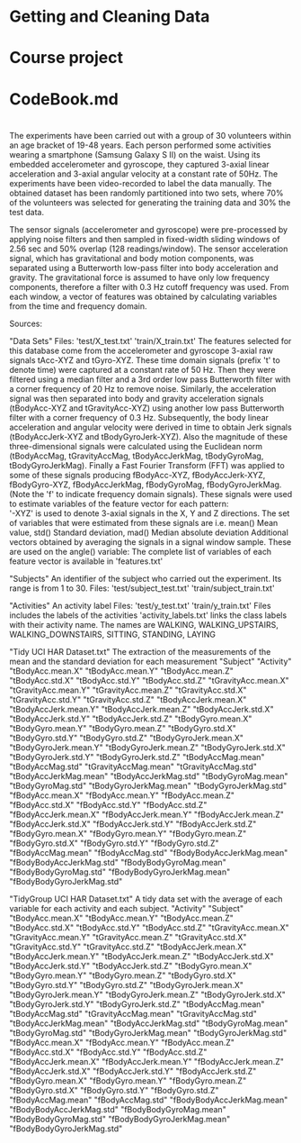 #
# Getting and Cleaning Data
#
# Course project
#
# CodeBook.md
#

The experiments have been carried out with a group of 30 volunteers within an age bracket of 19-48 years. Each person performed some activities wearing a smartphone (Samsung Galaxy S II) on the waist. Using its embedded accelerometer and gyroscope, they captured 3-axial linear acceleration and 3-axial angular velocity at a constant rate of 50Hz. The experiments have been video-recorded to label the data manually. The obtained dataset has been randomly partitioned into two sets, where 70% of the volunteers was selected for generating the training data and 30% the test data. 

The sensor signals (accelerometer and gyroscope) were pre-processed by applying noise filters and then sampled in fixed-width sliding windows of 2.56 sec and 50% overlap (128 readings/window). The sensor acceleration signal, which has gravitational and body motion components, was separated using a Butterworth low-pass filter into body acceleration and gravity. The gravitational force is assumed to have only low frequency components, therefore a filter with 0.3 Hz cutoff frequency was used. From each window, a vector of features was obtained by calculating variables from the time and frequency domain. 

Sources:

"Data Sets"
Files:  'test/X_test.txt'
	'train/X_train.txt'
The features selected for this database come from the accelerometer and gyroscope 3-axial raw signals tAcc-XYZ and tGyro-XYZ. These time domain signals (prefix 't' to denote time) were captured at a constant rate of 50 Hz. Then they were filtered using a median filter and a 3rd order low pass Butterworth filter with a corner frequency of 20 Hz to remove noise. Similarly, the acceleration signal was then separated into body and gravity acceleration signals (tBodyAcc-XYZ and tGravityAcc-XYZ) using another low pass Butterworth filter with a corner frequency of 0.3 Hz. 
Subsequently, the body linear acceleration and angular velocity were derived in time to obtain Jerk signals (tBodyAccJerk-XYZ and tBodyGyroJerk-XYZ). Also the magnitude of these three-dimensional signals were calculated using the Euclidean norm (tBodyAccMag, tGravityAccMag, tBodyAccJerkMag, tBodyGyroMag, tBodyGyroJerkMag). 
Finally a Fast Fourier Transform (FFT) was applied to some of these signals producing fBodyAcc-XYZ, fBodyAccJerk-XYZ, fBodyGyro-XYZ, fBodyAccJerkMag, fBodyGyroMag, fBodyGyroJerkMag. (Note the 'f' to indicate frequency domain signals). 
These signals were used to estimate variables of the feature vector for each pattern:  
'-XYZ' is used to denote 3-axial signals in the X, Y and Z directions.
The set of variables that were estimated from these signals are i.e. mean() Mean value, std() Standard deviation, mad() Median absolute deviation 
Additional vectors obtained by averaging the signals in a signal window sample. These are used on the angle() variable:
The complete list of variables of each feature vector is available in 'features.txt'

"Subjects"
An identifier of the subject who carried out the experiment. Its range is from 1 to 30.
Files:  'test/subject_test.txt'
	'train/subject_train.txt'

"Activities"
An activity label
Files:  'test/y_test.txt'
	'train/y_train.txt'
	Files includes the labels of the activities
	'activity_labels.txt' links the class labels with their activity name.
	The names are WALKING, WALKING_UPSTAIRS, WALKING_DOWNSTAIRS, SITTING, STANDING, LAYING

"Tidy UCI HAR Dataset.txt"
The extraction of the measurements of the mean and the standard deviation for each measurement
"Subject" 
"Activity" 
"tBodyAcc.mean.X" "tBodyAcc.mean.Y" "tBodyAcc.mean.Z" "tBodyAcc.std.X" "tBodyAcc.std.Y" "tBodyAcc.std.Z" "tGravityAcc.mean.X" "tGravityAcc.mean.Y" "tGravityAcc.mean.Z" "tGravityAcc.std.X" "tGravityAcc.std.Y" "tGravityAcc.std.Z" "tBodyAccJerk.mean.X" "tBodyAccJerk.mean.Y" "tBodyAccJerk.mean.Z" "tBodyAccJerk.std.X" "tBodyAccJerk.std.Y" "tBodyAccJerk.std.Z" "tBodyGyro.mean.X" "tBodyGyro.mean.Y" "tBodyGyro.mean.Z" "tBodyGyro.std.X" "tBodyGyro.std.Y" "tBodyGyro.std.Z" "tBodyGyroJerk.mean.X" "tBodyGyroJerk.mean.Y" "tBodyGyroJerk.mean.Z" "tBodyGyroJerk.std.X" "tBodyGyroJerk.std.Y" "tBodyGyroJerk.std.Z" "tBodyAccMag.mean" "tBodyAccMag.std" "tGravityAccMag.mean" "tGravityAccMag.std" "tBodyAccJerkMag.mean" "tBodyAccJerkMag.std" "tBodyGyroMag.mean" "tBodyGyroMag.std" "tBodyGyroJerkMag.mean" "tBodyGyroJerkMag.std" "fBodyAcc.mean.X" "fBodyAcc.mean.Y" "fBodyAcc.mean.Z" "fBodyAcc.std.X" "fBodyAcc.std.Y" "fBodyAcc.std.Z" "fBodyAccJerk.mean.X" "fBodyAccJerk.mean.Y" "fBodyAccJerk.mean.Z" "fBodyAccJerk.std.X" "fBodyAccJerk.std.Y" "fBodyAccJerk.std.Z" "fBodyGyro.mean.X" "fBodyGyro.mean.Y" "fBodyGyro.mean.Z" "fBodyGyro.std.X" "fBodyGyro.std.Y" "fBodyGyro.std.Z" "fBodyAccMag.mean" "fBodyAccMag.std" "fBodyBodyAccJerkMag.mean" "fBodyBodyAccJerkMag.std" "fBodyBodyGyroMag.mean" "fBodyBodyGyroMag.std" "fBodyBodyGyroJerkMag.mean" "fBodyBodyGyroJerkMag.std"


"TidyGroup UCI HAR Dataset.txt"
A tidy data set with the average of each variable for each activity and each subject.
"Activity" 
"Subject" 
"tBodyAcc.mean.X" "tBodyAcc.mean.Y" "tBodyAcc.mean.Z" "tBodyAcc.std.X" "tBodyAcc.std.Y" "tBodyAcc.std.Z" "tGravityAcc.mean.X" "tGravityAcc.mean.Y" "tGravityAcc.mean.Z" "tGravityAcc.std.X" "tGravityAcc.std.Y" "tGravityAcc.std.Z" "tBodyAccJerk.mean.X" "tBodyAccJerk.mean.Y" "tBodyAccJerk.mean.Z" "tBodyAccJerk.std.X" "tBodyAccJerk.std.Y" "tBodyAccJerk.std.Z" "tBodyGyro.mean.X" "tBodyGyro.mean.Y" "tBodyGyro.mean.Z" "tBodyGyro.std.X" "tBodyGyro.std.Y" "tBodyGyro.std.Z" "tBodyGyroJerk.mean.X" "tBodyGyroJerk.mean.Y" "tBodyGyroJerk.mean.Z" "tBodyGyroJerk.std.X" "tBodyGyroJerk.std.Y" "tBodyGyroJerk.std.Z" "tBodyAccMag.mean" "tBodyAccMag.std" "tGravityAccMag.mean" "tGravityAccMag.std" "tBodyAccJerkMag.mean" "tBodyAccJerkMag.std" "tBodyGyroMag.mean" "tBodyGyroMag.std" "tBodyGyroJerkMag.mean" "tBodyGyroJerkMag.std" "fBodyAcc.mean.X" "fBodyAcc.mean.Y" "fBodyAcc.mean.Z" "fBodyAcc.std.X" "fBodyAcc.std.Y" "fBodyAcc.std.Z" "fBodyAccJerk.mean.X" "fBodyAccJerk.mean.Y" "fBodyAccJerk.mean.Z" "fBodyAccJerk.std.X" "fBodyAccJerk.std.Y" "fBodyAccJerk.std.Z" "fBodyGyro.mean.X" "fBodyGyro.mean.Y" "fBodyGyro.mean.Z" "fBodyGyro.std.X" "fBodyGyro.std.Y" "fBodyGyro.std.Z" "fBodyAccMag.mean" "fBodyAccMag.std" "fBodyBodyAccJerkMag.mean" "fBodyBodyAccJerkMag.std" "fBodyBodyGyroMag.mean" "fBodyBodyGyroMag.std" "fBodyBodyGyroJerkMag.mean" "fBodyBodyGyroJerkMag.std"


